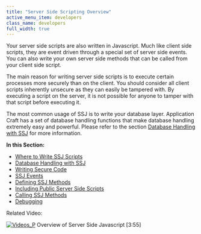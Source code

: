 ```yaml
---
title: "Server Side Scripting Overview"
active_menu_item: developers
class_name: developers
full_width: true
---
```



Your server side scripts are also written in Javascript. Much like client side scripts, they are event driven through a special set of server side events. You can also write your own server side methods that can be called from your client side script.

The main reason for writing server side scripts is to execute certain processes more securely than on the client. You should consider all client scripts inherently unsecure as they can easily be tampered with. By executing a script on the server, it is not possible for anyone to tamper with that script before executing it.

The most common usage of SSJ is to write your database layer. Application Craft has a set of database handling functions that make database handling extremely easy and powerful. Please refer to the section [Database Handling with SSJ](/developers/documentation/scripting-apis/server-side-scripting-overview/database-handling-with-ssj) for more information.

**In this Section:**

 - [Where to Write SSJ Scripts](/developers/documentation/scripting-apis/server-side-scripting-overview/where-to-write-ssj-scripts)
 - [Database Handling with SSJ](/developers/documentation/scripting-apis/server-side-scripting-overview/database-handling-with-ssj)
 - [Writing Secure Code](/developers/documentation/scripting-apis/server-side-scripting-overview/writing-secure-code)
 - [SSJ Events](/developers/documentation/scripting-apis/server-side-scripting-overview/ssj-events/)
 - [Defining SSJ Methods](/developers/documentation/scripting-apis/server-side-scripting-overview/ssj-user-defined-methods)
 - [Including Public Server Side Scripts](/developers/documentation/scripting-apis/server-side-scripting-overview/including-public-server-side-s)
 - [Calling SSJ Methods](/developers/documentation/scripting-apis/server-side-scripting-overview/calling-ssj-methods)
 - [Debugging](/developers/documentation/scripting-apis/server-side-scripting-overview/debugging2)

Related Video:

[![Videos\_P](/img/docs/videos_p.png)](http://www.youtube.com/v/LGzP1Uxk5c4?autoplay=1&hd=1&fs=1&showsearch=0&rel=0&) Overview of Server Side Javascript [3:55]

